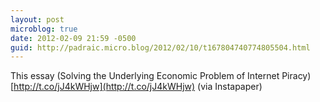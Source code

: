 ```yaml
---
layout: post
microblog: true
date: 2012-02-09 21:59 -0500
guid: http://padraic.micro.blog/2012/02/10/t167804740774805504.html
---
```

This essay (Solving the Underlying Economic Problem of Internet Piracy) [http://t.co/jJ4kWHjw](http://t.co/jJ4kWHjw) (via Instapaper)
